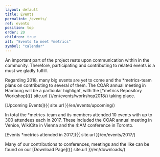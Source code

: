 ```yaml
---
layout: default
title: Events
permalink: /events/
ref: events
position: top
order: 20
children: true
alt: "Events to meet *metrics"
symbol: "calendar"
---
```

<!-- Start editing content here -->

<!--Test Content for Event overview page-->
  
An important part of the project rests upon communication within in the community. Therefore, participating and contributing to related events is a must we gladly fulfill.  
  
Regarding 2018, many big events are yet to come and the \*metrics-team plans on contributing to several of them. The COAR annual meeting in Hamburg will be a particular highlight, with the [\*metrics Repository Workshop]({{ site.url }}/en/events/workshop2018/) taking place. 
  
[Upcoming Events]({{ site.url }}/en/events/upcoming/)  
  
In total the \*metrics-team and its members attended 10 events with up to 300 attendees each in 2017. These included the COAR annual meeting in Venice, WikiCite in Vienna and the 4:AM conference in Toronto.  
  
[Events \*metrics attended in 2017]({{ site.url }}/en/events/2017/) 
  
Many of our contributions to conferences, meetings and the like can be found on our [Download Page]({{ site.url }}/en/downloads/)  
